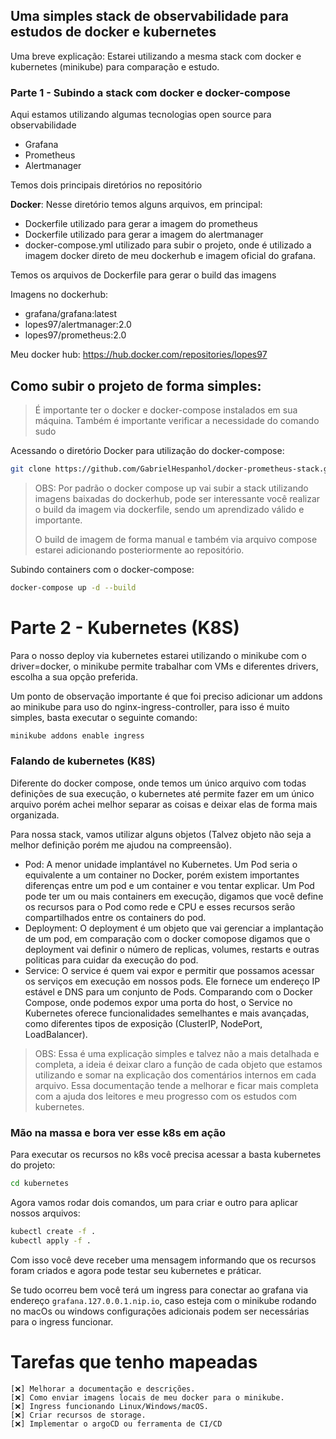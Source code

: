## Uma simples stack de observabilidade para estudos de docker e kubernetes

Uma breve explicação: Estarei utilizando a mesma stack com docker e kubernetes (minikube) para comparação e estudo.

### Parte 1 - Subindo a stack com docker e docker-compose

Aqui estamos utilizando algumas tecnologias open source para observabilidade

- Grafana
- Prometheus
- Alertmanager

Temos dois principais diretórios no repositório

**Docker**: Nesse diretório temos alguns arquivos, em principal:
- Dockerfile utilizado para gerar a imagem do prometheus
- Dockerfile utilizado para gerar a imagem do alertmanager
- docker-compose.yml utilizado para subir o projeto, onde é utilizado a imagem docker direto de meu dockerhub e imagem oficial do grafana.

Temos os arquivos de Dockerfile para gerar o build das imagens

Imagens no dockerhub:
- grafana/grafana:latest
- lopes97/alertmanager:2.0
- lopes97/prometheus:2.0

Meu docker hub: https://hub.docker.com/repositories/lopes97

## Como subir o projeto de forma simples:

> É importante ter o docker e docker-compose instalados em sua máquina.
> Também é importante verificar a necessidade do comando sudo

Acessando o diretório Docker para utilização do docker-compose:
```bash
git clone https://github.com/GabrielHespanhol/docker-prometheus-stack.git && cd docker-prometheus-stack/Docker
```

> OBS: Por padrão o docker compose up vai subir a stack utilizando imagens baixadas do dockerhub, pode ser interessante você realizar o build da imagem via dockerfile, sendo um aprendizado válido e importante.
> 
> O build de imagem de forma manual e também via arquivo compose estarei adicionando posteriormente ao repositório.

Subindo containers com o docker-compose:
```bash
docker-compose up -d --build
```

# Parte 2 - Kubernetes (K8S)

Para o nosso deploy via kubernetes estarei utilizando o minikube com o driver=docker, o minikube permite trabalhar com VMs e diferentes drivers, escolha a sua opção preferida.

Um ponto de observação importante é que foi preciso adicionar um addons ao minikube para uso do nginx-ingress-controller, para isso é muito simples, basta executar o seguinte comando:

```bash
minikube addons enable ingress
```

### Falando de kubernetes (K8S)

Diferente do docker compose, onde temos um único arquivo com todas definições de sua execução, o kubernetes até permite fazer em um único arquivo porém achei melhor separar as coisas e deixar elas de forma mais organizada. 

Para nossa stack, vamos utilizar alguns objetos (Talvez objeto não seja a melhor definição porém me ajudou na compreensão).

- Pod: A menor unidade implantável no Kubernetes. Um Pod seria o equivalente a um container no Docker, porém existem importantes diferenças entre um pod e um container e vou tentar explicar. Um Pod pode ter um ou mais containers em execução, digamos que você define os recursos para o Pod como rede e CPU e esses recursos serão compartilhados entre os containers do pod.
- Deployment: O deployment é um objeto que vai gerenciar a implantação de um pod, em comparação com o docker comopose digamos que o deployment vai definir o número de replicas, volumes, restarts e outras politicas para cuidar da execução do pod.
- Service: O service é quem vai expor e permitir que possamos acessar os serviços em execução em nossos pods. Ele fornece um endereço IP estável e DNS para um conjunto de Pods. Comparando com o Docker Compose, onde podemos expor uma porta do host, o Service no Kubernetes oferece funcionalidades semelhantes e mais avançadas, como diferentes tipos de exposição (ClusterIP, NodePort, LoadBalancer).

> OBS: Essa é uma explicação simples e talvez não a mais detalhada e completa, a ideia é deixar claro a função de cada objeto que estamos utilizando e somar na explicação dos comentários internos em cada arquivo.
> Essa documentação tende a melhorar e ficar mais completa com a ajuda dos leitores e meu progresso com os estudos com kubernetes.


### Mão na massa e bora ver esse k8s em ação

Para executar os recursos no k8s você precisa acessar a basta kubernetes do projeto:

```bash
cd kubernetes
```

Agora vamos rodar dois comandos, um para criar e outro para aplicar nossos arquivos:

```bash
kubectl create -f .
kubectl apply -f .
```

Com isso você deve receber uma mensagem informando que os recursos foram criados e agora pode testar seu kubernetes e práticar. 

Se tudo ocorreu bem você terá um ingress para conectar ao grafana via endereço `grafana.127.0.0.1.nip.io`, caso esteja com o minikube rodando no macOs ou windows configurações adicionais podem ser necessárias para o ingress funcionar. 


# Tarefas que tenho mapeadas

    [❌] Melhorar a documentação e descrições.
    [❌] Como enviar imagens locais de meu docker para o minikube.
    [❌] Ingress funcionando Linux/Windows/macOS.
    [❌] Criar recursos de storage.
    [❌] Implementar o argoCD ou ferramenta de CI/CD